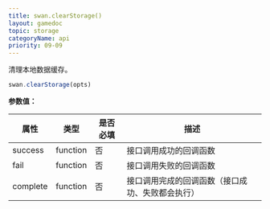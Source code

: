 ```yaml
---
title: swan.clearStorage()
layout: gamedoc
topic: storage
categoryName: api
priority: 09-09
---
```



清理本地数据缓存。

```js
swan.clearStorage(opts)
```

**参数值：**

|属性|类型|是否必填|描述|
|-|-|-|-|
|success|function|否|接口调用成功的回调函数|
|fail|function|否|接口调用失败的回调函数|
|complete|function|否|接口调用完成的回调函数（接口成功、失败都会执行）|